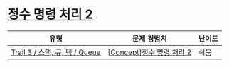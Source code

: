 # [정수 명령 처리 2](https://www.codetree.ai/trails/complete/curated-cards/intro-process-numeric-commands-2)

|유형|문제 경험치|난이도|
|---|---|---|
|[Trail 3 / 스택, 큐, 덱 / Queue](https://www.codetree.ai/trail-info/novice-high/)|[[Concept]정수 명령 처리 2](https://www.codetree.ai/trails/complete/curated-cards/intro-process-numeric-commands-2/)|쉬움|

